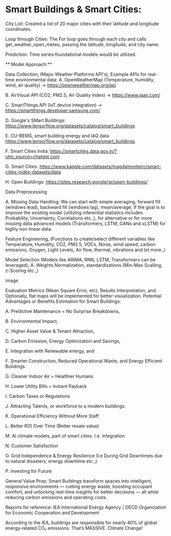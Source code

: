 # Smart Buildings & Smart Cities:

City List: Created a list of 20 major cities with their latitude and longitude coordinates.

Loop through Cities: The For loop goes through each city and calls get_weather_open_meteo, passing the latitude, longitude, and city name.

Prediction: Time series foundational models would be utilized.

** Model Approach:**

Data Collection, (Major Weather Platforms API's), Example APIs for real-time environmental data: A. OpenWeatherMap (Temperature, humidity, wind, air quality) → https://openweathermap.org/api

B. AirVisual API (CO2, PM2.5, Air Quality Index) → https://www.iqair.com/

C. SmartThings API (IoT device integration) → https://smartthings.developer.samsung.com/

D. Google's SMart Buildings: https://www.tensorflow.org/datasets/catalog/smart_buildings

E. CU-BEMS, smart building energy and IAQ data https://www.tensorflow.org/datasets/catalog/smart_buildings

F. Smart Cities India: https://smartcities.data.gov.in/?utm_source=chatgpt.com

G. Smart Cities: https://www.kaggle.com/datasets/magdamonteiro/smart-cities-index-datasets/data

H. Open Buildings: https://sites.research.google/gr/open-buildings/

Data Preprocessing

A. Missing Data Handling: We can start with simple averaging, forward fill (windows lead), backward fill (windows lag), mean/average, If the goal is to improve the existing model (utilizing inferential statistics includes Probability, Uncertainty, Correlations etc.,), for alternative or for more missing data advanced models (Transformers, LSTM, GANs and xLSTM) for highly non linear data.

Feature Engineering, (Functions to create/select different variables like Temperature, Humidity, CO2, PM2.5, VOCs, Noise, wind speed, carbon emissions, Oxygen, Light Levels, Air flow, thermal, vibrations and lot more.,)

Model Selection (Models like ARIMA, RNN, LSTM, Transformers can be leveraged), A. Weights Normalization, standardizations.(Min-Max Scalling, z-Scoring etc.,)

image

Evaluation Metrics (Mean Square Error, etc),
Results Interpretation, and
Optionally, flat maps will be implemented for better visualization.
Potential Advantages or Benefits Estimation for Smart Buildings:

A. Predictive Maintenance = No Surprise Breakdowns,

B. Environmental Impact,

C. Higher Asset Value & Tenant Attraction,

D. Carbon Emission, Energy Optimization and Savings,

E. Integration with Renewable energy, and

F. Smarter Construction, Reduced Operational Waste, and Energy Efficient Buildings.

G. Cleaner Indoor Air = Healthier Humans

H. Lower Utility Bills = Instant Payback

I. Carbon Taxes or Regulations

J. Attracting Talents, or workforce to a modern buildings.

K. Operational Efficiency Without More Staff

L. Better ROI Over Time (Better resale value)

M. AI climate models, part of smart cities. I.e. Integration

N. Customer Satisfaction

O. Grid Independence & Energy Resilience (I.e During Grid Downtimes due to natural disasters, energy downtime etc.,)

P. Investing for Future

General Value Prop: Smart Buildings transform spaces into intelligent, responsive environments — cutting energy waste, boosting occupant comfort, and unlocking real-time insights for better decisions — all while reducing carbon emissions and operating costs.

Reports for reference: IEA International Energy Agency | OECD Organization for Economic Cooperation and Development

According to the IEA, buildings are responsible for nearly 40% of global energy-related CO₂ emissions. That’s MASSIVE. Climate Change!
